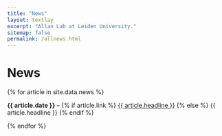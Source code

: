 ```yaml
---
title: "News"
layout: textlay
excerpt: "Allan Lab at Leiden University."
sitemap: false
permalink: /allnews.html
---
```


# News

{% for article in site.data.news %}
<p><strong>{{ article.date }}</strong> – {% if article.link %}
      <a href="{{ article.link }}" target="_blank">{{ article.headline }}</a>
    {% else %}
      {{ article.headline }}
    {% endif %}</p>
{% endfor %}
